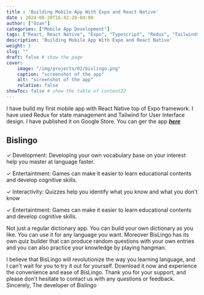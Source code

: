 ```yaml
---
title : 'Building Mobile App With Expo and React Native'
date : 2024-08-20T16:42:20-04:00
author: ["Ozan"]
categories: ["Mobile App Development"]
tags: ["React, React Native", "Expo", "Typescript", "Redux", "Tailwinds"]
description: 'Building Mobile App With Expo and React Native'
weight: 1
slug: ""
draft: false # show the page
cover:
    image: "/img/projects/02/bislingo.png"
    caption: "screenshot of the app"
    alt: "screenshot of the app"
    relative: false
showToc: false # show the table of content22
---
```


I have build my first mobile app with React Native top of Expo framework. I have used Redux for state management and Tailwind for User Interface design. I have published it on Google Store. You can ger the app ***[here](https://play.google.com/store/apps/details?id=com.oocak.panelistmobilerevised&pli=1)***

## Bislingo

  ✓ Development: Developing your own vocabulary base on your interest help you master at language faster.

  ✓ Entertaintment: Games can make it easier to learn educational contents and develop cognitive skills.

  ✓ Interactivity: Quizzes help you identify what you know and what you don't know

  ✓ Entertaintment: Games can make it easier to learn educational contents and develop cognitive skills.

Not just a regular dictionary app. You can build your own dictionary as you like. You can use it for any language you want. Moreover BisLingo has its own quiz builder that can produce random questions with your own entries and you can also practice your knowledge by playing hangman.

I believe that BisLingo will revolutionize the way you learning language, and I can't wait for you to try it out for yourself. Download it now and experience the convenience and ease of BisLingo. Thank you for your support, and please don't hesitate to contact us with any questions or feedback. Sincerely, The developer of Bislingo
